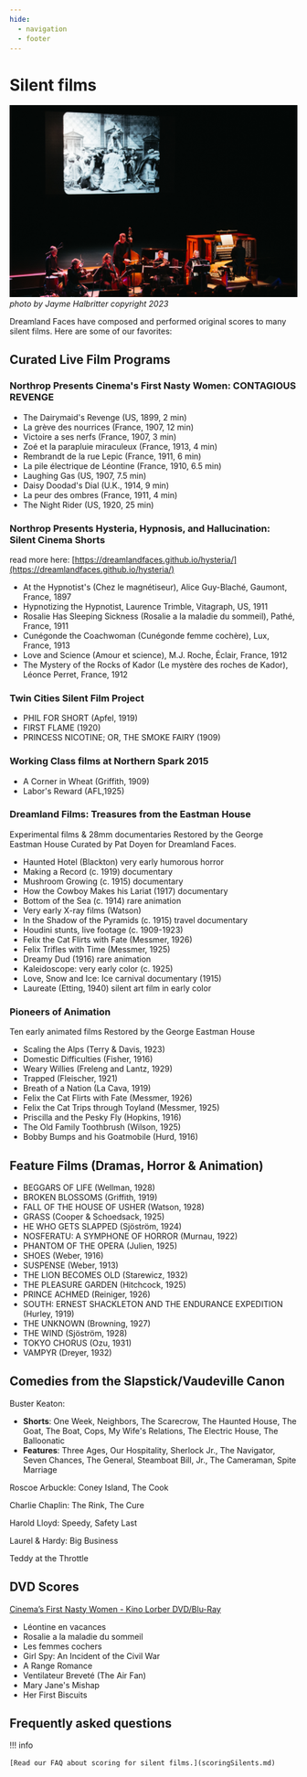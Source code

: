 ```yaml
---
hide:
  - navigation
  - footer
---
```


# Silent films

![](images/df-Halbritter.jpg)
*photo by Jayme Halbritter copyright 2023*

Dreamland Faces have composed and performed original scores to many silent films. Here are some of our favorites:

## Curated Live Film Programs

### Northrop Presents Cinema's First Nasty Women: CONTAGIOUS REVENGE

* The Dairymaid's Revenge (US, 1899, 2 min)
* La grève des nourrices (France, 1907, 12 min)
* Victoire a ses nerfs (France, 1907, 3 min)
* Zoé et la parapluie miraculeux (France, 1913, 4 min)
* Rembrandt de la rue Lepic (France, 1911, 6 min)
* La pile électrique de Léontine (France, 1910, 6.5 min)
* Laughing Gas (US, 1907, 7.5 min)
* Daisy Doodad's Dial (U.K., 1914, 9 min)
* La peur des ombres (France, 1911, 4 min)
* The Night Rider (US, 1920, 25 min)

### Northrop Presents Hysteria, Hypnosis, and Hallucination: Silent Cinema Shorts

read more here: [https://dreamlandfaces.github.io/hysteria/](https://dreamlandfaces.github.io/hysteria/)

* At the Hypnotist's (Chez le magnétiseur), Alice Guy-Blaché, Gaumont, France, 1897
* Hypnotizing the Hypnotist, Laurence Trimble, Vitagraph, US, 1911
* Rosalie Has Sleeping Sickness (Rosalie a la maladie du sommeil), Pathé, France, 1911
* Cunégonde the Coachwoman (Cunégonde femme cochère), Lux, France, 1913
* Love and Science (Amour et science), M.J. Roche, Éclair, France, 1912
* The Mystery of the Rocks of Kador (Le mystère des roches de Kador), Léonce Perret, France, 1912


### Twin Cities Silent Film Project
* PHIL FOR SHORT (Apfel, 1919)
* FIRST FLAME (1920) 
* PRINCESS NICOTINE; OR, THE SMOKE FAIRY (1909)

### Working Class films at Northern Spark 2015

* A Corner in Wheat (Griffith, 1909)
* Labor's Reward (AFL,1925)

### Dreamland Films: Treasures from the Eastman House

Experimental films & 28mm documentaries
Restored by the George Eastman House
Curated by Pat Doyen for Dreamland Faces.

* Haunted Hotel (Blackton) very early humorous horror
* Making a Record (c. 1919) documentary
* Mushroom Growing (c. 1915) documentary
* How the Cowboy Makes his Lariat (1917) documentary
* Bottom of the Sea (c. 1914) rare animation
* Very early X-ray films (Watson)
* In the Shadow of the Pyramids (c. 1915) travel documentary
* Houdini stunts, live footage (c. 1909-1923)
* Felix the Cat Flirts with Fate (Messmer, 1926)
* Felix Trifles with Time (Messmer, 1925)
* Dreamy Dud (1916) rare animation
* Kaleidoscope: very early color (c. 1925)
* Love, Snow and Ice: Ice carnival documentary (1915)
* Laureate (Etting, 1940) silent art film in early color

### Pioneers of Animation

Ten early animated films
Restored by the George Eastman House

* Scaling the Alps (Terry & Davis, 1923)
* Domestic Difficulties (Fisher, 1916)
* Weary Willies (Freleng and Lantz, 1929)
* Trapped (Fleischer, 1921)
* Breath of a Nation (La Cava, 1919)
* Felix the Cat Flirts with Fate (Messmer, 1926)
* Felix the Cat Trips through Toyland (Messmer, 1925)
* Priscilla and the Pesky Fly (Hopkins, 1916)
* The Old Family Toothbrush (Wilson, 1925)
* Bobby Bumps and his Goatmobile (Hurd, 1916)


## Feature Films (Dramas, Horror & Animation)

* BEGGARS OF LIFE (Wellman, 1928)
* BROKEN BLOSSOMS (Griffith, 1919)
* FALL OF THE HOUSE OF USHER (Watson, 1928)
* GRASS (Cooper & Schoedsack, 1925)
* HE WHO GETS SLAPPED (Sjöström, 1924)
* NOSFERATU: A SYMPHONE OF HORROR (Murnau, 1922)
* PHANTOM OF THE OPERA (Julien, 1925)
* SHOES (Weber, 1916)
* SUSPENSE (Weber, 1913)
* THE LION BECOMES OLD (Starewicz, 1932)
* THE PLEASURE GARDEN (Hitchcock, 1925)
* PRINCE ACHMED (Reiniger, 1926)
* SOUTH: ERNEST SHACKLETON AND THE ENDURANCE EXPEDITION (Hurley, 1919)
* THE UNKNOWN (Browning, 1927)
* THE WIND (Sjöström, 1928)
* TOKYO CHORUS (Ozu, 1931)
* VAMPYR (Dreyer, 1932)

## Comedies from the Slapstick/Vaudeville Canon

Buster Keaton:

* **Shorts**: One Week, Neighbors, The Scarecrow, The Haunted House, The Goat, The Boat, Cops, My Wife's Relations, The Electric House, The Balloonatic
* **Features**: Three Ages, Our Hospitality, Sherlock Jr., The Navigator, Seven Chances, The General, Steamboat Bill, Jr., The Cameraman, Spite Marriage

Roscoe Arbuckle: Coney Island, The Cook

Charlie Chaplin: The Rink, The Cure

Harold Lloyd: Speedy, Safety Last

Laurel & Hardy: Big Business

Teddy at the Throttle


## DVD Scores

[Cinema’s First Nasty Women - Kino Lorber DVD/Blu-Ray](https://wfpp.columbia.edu/cinemas-first-nasty-women/)

* Léontine en vacances
* Rosalie a la maladie du sommeil
* Les femmes cochers
* Girl Spy: An Incident of the Civil War
* A Range Romance
* Ventilateur Breveté (The Air Fan)
* Mary Jane's Mishap
* Her First Biscuits

## Frequently asked questions
!!! info
	
	[Read our FAQ about scoring for silent films.](scoringSilents.md)

